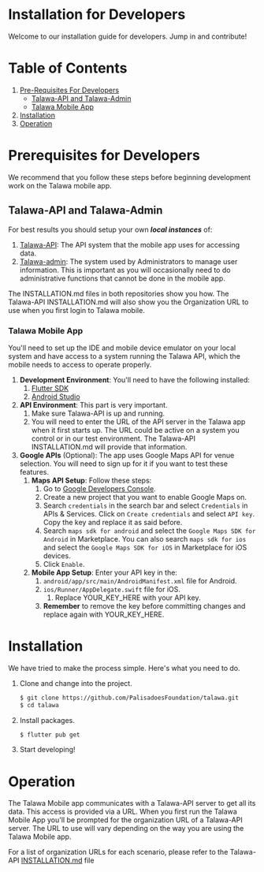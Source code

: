 # Installation for Developers
Welcome to our installation guide for developers. Jump in and contribute!

# Table of Contents

1. [Pre-Requisites For Developers](#prerequisites-for-developers)
    - [Talawa-API and Talawa-Admin](#talawa-api-and-talawa-admin) 
    - [Talawa Mobile App](#talawa-mobile-app) 
1. [Installation](#installation)
1. [Operation](#operation)

# Prerequisites for Developers
We recommend that you follow these steps before beginning development work on the Talawa mobile app.
## Talawa-API and Talawa-Admin

For best results you should setup your own **_local instances_** of:
1. [Talawa-API](https://github.com/PalisadoesFoundation/talawa-api): The API system that the mobile app uses for accessing data.
1. [Talawa-admin](https://github.com/PalisadoesFoundation/talawa-admin): The system used by Administrators to manage user information. This is important as you will occasionally need to do administrative functions that cannot be done in the mobile app.

The INSTALLATION.md files in both repositories show you how. The Talawa-API INSTALLATION.md will also show you the Organization URL to use when you first login to Talawa mobile.

### Talawa Mobile App
You'll need to set up the IDE and mobile device emulator on your local system and have access to a system running the Talawa API, which the mobile needs to access to operate properly.

1. **Development Environment**: You'll need to have the following installed:
    1. [Flutter SDK](https://flutter.dev/docs/get-started/install)
    1. [Android Studio](https://developer.android.com/studio)
1. **API Environment**: This part is very important.
    1. Make sure Talawa-API is up and running.
    1. You will need to enter the URL of the API server in the Talawa app when it first starts up. The URL could be active on a system you control or in our test environment. The Talawa-API INSTALLATION.md will provide that information.
1. **Google APIs** (Optional): The app uses Google Maps API for venue selection. You will need to sign up for it if you want to test these features.
    1. **Maps API Setup**: Follow these steps:
        1. Go to [Google Developers Console](https://console.cloud.google.com).
        1. Create a new project that you want to enable Google Maps on.
        1. Search `credentials` in the search bar and select `Credentials` in APIs & Services. Click on `Create credentials` and select `API key`. Copy the key and replace it as said before.
        1. Search `maps sdk for android` and select the `Google Maps SDK for Android` in Marketplace. You can also search `maps sdk for ios` and select the `Google Maps SDK for iOS` in Marketplace for iOS devices.
        1. Click `Enable`.
    1. **Mobile App Setup**: Enter your API key in the:
        1. `android/app/src/main/AndroidManifest.xml` file for Android.
        1. `ios/Runner/AppDelegate.swift` file for iOS.
            1. Replace YOUR_KEY_HERE with your API key.
        1. **Remember** to remove the key before committing changes and replace again with YOUR_KEY_HERE.

# Installation

We have tried to make the process simple. Here's what you need to do.

1. Clone and change into the project.
    ```sh
    $ git clone https://github.com/PalisadoesFoundation/talawa.git
    $ cd talawa
    ```
1. Install packages.
    ```sh
    $ flutter pub get
    ```
1. Start developing!

# Operation

The Talawa Mobile app communicates with a Talawa-API server to get all its data. This access is provided via a URL.
When you first run the Talawa Mobile App you'll be prompted for the organization URL of a Talawa-API server. The URL to use will vary depending on the way you are using the Talawa Mobile app. 

For a list of organization URLs for each scenario, please refer to the Talawa-API [INSTALLATION.md](https://github.com/PalisadoesFoundation/talawa-api/blob/-/INSTALLATION.md) file
